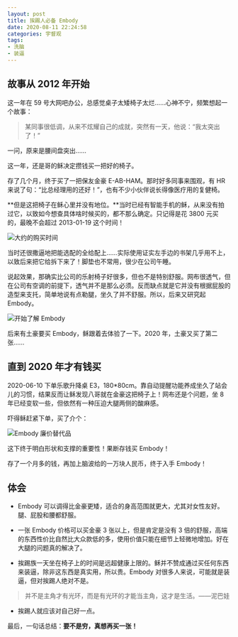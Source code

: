 ```yaml
---
layout: post
title: 挨踢人必备 Embody
date: 2020-08-11 22:24:58
categories: 宇督观
tags:
- 洗脑
- 装逼
---
```

## 故事从 2012 年开始

这一年在 59 号大网吧办公，总感觉桌子太矮椅子太烂……心神不宁，频繁想起一个故事：

> 某同事很低调，从来不炫耀自己的成就，突然有一天，他说：“我太突出了！”

一问，原来是腰间盘突出……

这一年，还是哥的稣决定攒钱买一把好的椅子。

存了几个月，终于买了一把保友金豪 E-AB-HAM。那时好多同事来围观，有 HR 来说了句：“比总经理用的还好！”，也有不少小伙伴说长得像医疗用的复健椅。

**但是这把椅子在稣心里并没有地位。**当时已经有智能手机的稣，从来没有拍过它，以致如今想查具体啥时候买的，都不那么确定。只记得是花 3800 元买的，最晚不会超过 2013-01-19 这个时间！

![大约的购买时间](/images/20200811-buy.png)

当时还很撒逼地把能选配的全给配上……实际使用证实左手边的书架几乎用不上，以致后来把它给拆下来了！脚垫也不常用，很少在公司午睡。

说起效果，那确实比公司的乐射椅子好很多，但也不是特别舒服。网布很透气，但在公司有空调的前提下，透气并不是那么必须。反而缺点就是它并没有根据屁股的造型来支托，简单地说有点勒腿，坐久了并不舒服。所以，后来又研究起 Embody。

![开始了解 Embody](/images/20200811-qzone.png)

后来有土豪要买 Embody，稣跟着去体验了一下。2020 年，土豪又买了第二张……

## 直到 2020 年才有钱买

2020-06-10 下单乐歌升降桌 E3，180*80cm。靠自动提醒功能养成坐久了站会儿的习惯，结果反而让稣发现八哥就在金豪这把椅子上！网布还是个问题，坐 8 年已经变软一些，但依然有一种压迫大腿两侧的酸麻感。

吓得稣赶紧下单，买了介个：

![Embody 廉价替代品](/images/20200811-cheap.jpg)

这下终于明白形状和支撑的重要性！果断存钱买 Embody！

存了一个月多的钱，再加上脑波给的一万块人民币，终于入手 Embody！

## 体会

- Embody 可以调得比金豪更矮，适合的身高范围就更大，尤其对女性友好。腿、屁股和腰都舒服。

- 一张 Embody 价格可以买金豪 3 张以上，但是肯定是没有 3 倍的舒服，高端的东西性价比自然比大众款低的多，使用价值只能在细节上轻微地增加。好在大腿的问题真的解决了。

- 挨踢族一天坐在椅子上的时间是远超健康上限的。稣并不赞成通过买任何东西来装逼，除非这东西是真实用，所以贵。Embody 对很多人来说，可能就是装逼，但对挨踢人绝对不是。

> 并不是主角才有光环，而是有光环的才能当主角，这才是生活。——泥巴娃

- 挨踢人就应该对自己好一点。

最后，一句话总结：**要不是穷，真想再买一张！**